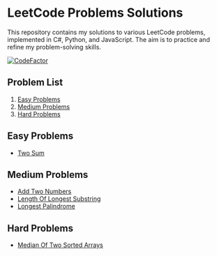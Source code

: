 # LeetCode Problems Solutions

This repository contains my solutions to various LeetCode problems, implemented in C#, Python, and JavaScript. The aim is to practice and refine my problem-solving skills.

[![CodeFactor](https://www.codefactor.io/repository/github/itorrente99/leetcode-problems/badge)](https://www.codefactor.io/repository/github/itorrente99/leetcode-problems)

## Problem List
1. [Easy Problems](#easy-problems)
2. [Medium Problems](#medium-problems)
3. [Hard Problems](#hard-problems)

## Easy Problems
- [Two Sum](https://github.com/iTorrente99/Leetcode-Problems/blob/main/0001_TwoSum.cs)

## Medium Problems
- [Add Two Numbers](https://github.com/iTorrente99/Leetcode-Problems/blob/main/0002_AddTwoNumbers.cs)
- [Length Of Longest Substring](https://github.com/iTorrente99/Leetcode-Problems/blob/main/0003_LengthOfLongestSubstring.cs)
- [Longest Palindrome](https://github.com/iTorrente99/Leetcode-Problems/blob/main/0005_LongestPalindrome.cs)

## Hard Problems
- [Median Of Two Sorted Arrays](https://github.com/iTorrente99/Leetcode-Problems/blob/main/0004_FindMedianSortedArrays.cs)

